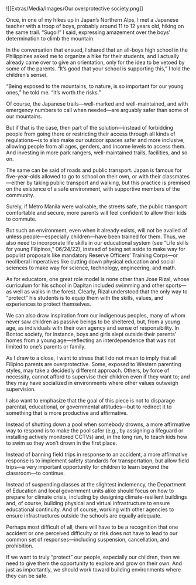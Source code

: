 ![[Extras/Media/Images/Our overprotective society.png]]

Once, in one of my hikes up in Japan’s Northern Alps, I met a Japanese teacher with a troop of boys, probably around 11 to 12 years old, hiking on the same trail. “Sugoi!” I said, expressing amazement over the boys’ determination to climb the mountain.

In the conversation that ensued, I shared that an all-boys high school in the Philippines asked me to organize a hike for their students, and I actually already came over to give an orientation, only for the idea to be vetoed by some of the parents. “It’s good that your school is supporting this,” I told the children’s sensei.

“Being exposed to the mountains, to nature, is so important for our young ones,” he told me. “It’s worth the risks.”

Of course, the Japanese trails—well-marked and well-maintained, and with emergency numbers to call when needed—are arguably safer than some of our mountains.

But if that is the case, then part of the solution—instead of forbidding people from going there or restricting their access through all kinds of regulations—is to also make our outdoor spaces safer and more inclusive, allowing people from all ages, genders, and income levels to access them. And investing in more park rangers, well-maintained trails, facilities, and so on.

The same can be said of roads and public transport. Japan is famous for five-year-olds allowed to go to school on their own, or with their classmates—either by taking public transport and walking, but this practice is premised on the existence of a safe environment, with supportive members of the community.

Surely, if Metro Manila were walkable, the streets safe, the public transport comfortable and secure, more parents will feel confident to allow their kids to commute.

But such an environment, even when it already exists, will not be availed of unless people—especially children—have been trained for them. Thus, we also need to incorporate life skills in our educational system (see “Life skills for young Filipinos,” 06/24/22), instead of being set aside to make way for populist proposals like mandatory Reserve Officers’ Training Corps—or neoliberal imperatives like cutting down physical education and social sciences to make way for science, technology, engineering, and math.

As for educators, one great role model is none other than Jose Rizal, whose curriculum for his school in Dapitan included swimming and other sports—as well as walks in the forest. Clearly, Rizal understood that the only way to “protect” his students is to equip them with the skills, values, and experiences to protect themselves.

We can also draw inspiration from our indigenous peoples, many of whom never saw children as passive beings to be sheltered, but, from a young age, as individuals with their own agency and sense of responsibility. In Bontoc society, for instance, boys and girls slept outside their parents’ homes from a young age—reflecting an interdependence that was not limited to one’s parents or family.

As I draw to a close, I want to stress that I do not mean to imply that all Filipino parents are overprotective. Some, exposed to Western parenting styles, may take a decidedly different approach. Others, by force of necessity, cannot afford to supervise their children even if they want to; and they may have socialized in environments where other values outweigh supervision.

I also want to emphasize that the goal of this piece is not to disparage parental, educational, or governmental attitudes—but to redirect it to something that is more productive and affirmative.

Instead of shutting down a pool when somebody drowns, a more affirmative way to respond is to make the pool safer (e.g., by assigning a lifeguard or installing actively monitored CCTVs) and, in the long run, to teach kids how to swim so they won’t drown in the first place.

Instead of banning field trips in response to an accident, a more affirmative response is to implement safety standards for transportation, but allow field trips—a very important opportunity for children to learn beyond the classroom—to continue.

Instead of suspending classes at the slightest inclemency, the Department of Education and local government units alike should focus on how to prepare for climate crisis, including by designing climate-resilient buildings and, of course, building physical and virtual infrastructure to ensure educational continuity. And of course, working with other agencies to ensure infrastructures outside the schools are equally adequate.

Perhaps most difficult of all, there will have to be a recognition that one accident or one perceived difficulty or risk does not have to lead to our common set of responses—including suspension, cancellation, and prohibition.

If we want to truly “protect” our people, especially our children, then we need to give them the opportunity to explore and grow on their own. And just as importantly, we should work toward building environments where they can be safe.